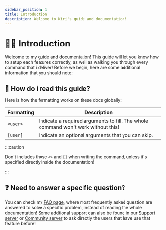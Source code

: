 ```yaml
---
sidebar_position: 1
title: Introduction
description: Welcome to Kiri's guide and documentation!
---
```


# 👋🏻 Introduction

Welcome to my guide and documentation! This guide will let you know how to setup each features correctly, as well as walking you through every command that i deliver! Before we begin, here are some additional information that you should note:

## 📕 How do i read this guide?

Here is how the formatting works on these docs globally:

| Formatting | Description                                                                       |
|------------|-----------------------------------------------------------------------------------|
|   `<user>`   | Indicate a required arguments to fill. The whole command won't work without this! |
|   `[user]`   | Indicate an optional arguments that you can skip.                                 |              |

:::caution

Don't includes those `<>` and `[]` when writing the command, unless it's specified directly inside the documentation!

:::

## ❓ Need to answer a specific question?

You can check my [FAQ page](/faq), where most frequently asked question are answered to solve a specific problem, instead of reading the whole documentation! Some addtional support can also be found in our [Support server](https://discord.gg/kJRAjMyEkY) or [Community server](https://discord.gg/D6rWrvS) to ask directly the users that have use that feature before!